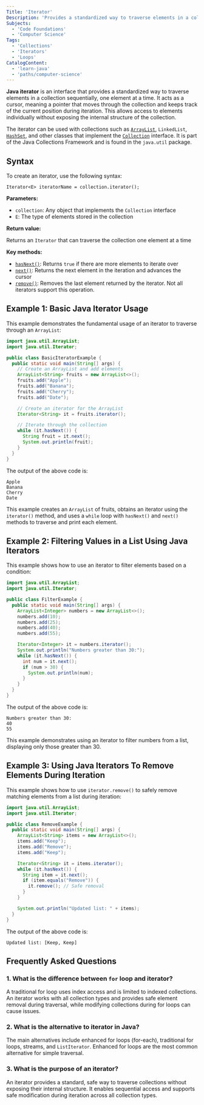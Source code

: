 ```yaml
---
Title: 'Iterator'
Description: 'Provides a standardized way to traverse elements in a collection sequentially.'
Subjects:
  - 'Code Foundations'
  - 'Computer Science'
Tags:
  - 'Collections'
  - 'Iterators'
  - 'Loops'
CatalogContent:
  - 'learn-java'
  - 'paths/computer-science'
---
```


**Java iterator** is an interface that provides a standardized way to traverse elements in a collection sequentially, one element at a time. It acts as a cursor, meaning a pointer that moves through the collection and keeps track of the current position during iteration. This allows access to elements individually without exposing the internal structure of the collection.

The iterator can be used with collections such as [`ArrayList`](https://www.codecademy.com/resources/docs/java/array-list), `LinkedList`, [`HashSet`](https://www.codecademy.com/resources/docs/java/hashset), and other classes that implement the [`Collection`](https://www.codecademy.com/resources/docs/java/collection) interface. It is part of the Java Collections Framework and is found in the `java.util` package.

## Syntax

To create an iterator, use the following syntax:

```pseudo
Iterator<E> iteratorName = collection.iterator();
```

**Parameters:**

- `collection`: Any object that implements the `Collection` interface
- `E`: The type of elements stored in the collection

**Return value:**

Returns an `Iterator` that can traverse the collection one element at a time

**Key methods:**

- [`hasNext()`](https://www.codecademy.com/resources/docs/java/iterator/hasNext): Returns `true` if there are more elements to iterate over
- [`next()`](https://www.codecademy.com/resources/docs/java/iterator/next): Returns the next element in the iteration and advances the cursor
- [`remove()`](https://www.codecademy.com/resources/docs/java/iterator/remove): Removes the last element returned by the iterator. Not all iterators support this operation.

## Example 1: Basic Java Iterator Usage

This example demonstrates the fundamental usage of an iterator to traverse through an `ArrayList`:

```java
import java.util.ArrayList;
import java.util.Iterator;

public class BasicIteratorExample {
  public static void main(String[] args) {
    // Create an ArrayList and add elements
    ArrayList<String> fruits = new ArrayList<>();
    fruits.add("Apple");
    fruits.add("Banana");
    fruits.add("Cherry");
    fruits.add("Date");

    // Create an iterator for the ArrayList
    Iterator<String> it = fruits.iterator();

    // Iterate through the collection
    while (it.hasNext()) {
      String fruit = it.next();
      System.out.println(fruit);
    }
  }
}
```

The output of the above code is:

```shell
Apple
Banana
Cherry
Date
```

This example creates an `ArrayList` of fruits, obtains an iterator using the `iterator()` method, and uses a `while` loop with `hasNext()` and `next()` methods to traverse and print each element.

## Example 2: Filtering Values in a List Using Java Iterators

This example shows how to use an iterator to filter elements based on a condition:

```java
import java.util.ArrayList;
import java.util.Iterator;

public class FilterExample {
  public static void main(String[] args) {
    ArrayList<Integer> numbers = new ArrayList<>();
    numbers.add(10);
    numbers.add(25);
    numbers.add(40);
    numbers.add(55);

    Iterator<Integer> it = numbers.iterator();
    System.out.println("Numbers greater than 30:");
    while (it.hasNext()) {
      int num = it.next();
      if (num > 30) {
        System.out.println(num);
      }
    }
  }
}

```

The output of the above code is:

```shell
Numbers greater than 30:
40
55
```

This example demonstrates using an iterator to filter numbers from a list, displaying only those greater than 30.

## Example 3: Using Java Iterators To Remove Elements During Iteration

This example shows how to use `iterator.remove()` to safely remove matching elements from a list during iteration:

```java
import java.util.ArrayList;
import java.util.Iterator;

public class RemoveExample {
  public static void main(String[] args) {
    ArrayList<String> items = new ArrayList<>();
    items.add("Keep");
    items.add("Remove");
    items.add("Keep");

    Iterator<String> it = items.iterator();
    while (it.hasNext()) {
      String item = it.next();
      if (item.equals("Remove")) {
        it.remove(); // Safe removal
      }
    }

    System.out.println("Updated list: " + items);
  }
}
```

The output of the above code is:

```shell
Updated list: [Keep, Keep]
```

## Frequently Asked Questions

### 1. What is the difference between `for` loop and iterator?

A traditional for loop uses index access and is limited to indexed collections. An iterator works with all collection types and provides safe element removal during traversal, while modifying collections during for loops can cause issues.

### 2. What is the alternative to iterator in Java?

The main alternatives include enhanced for loops (for-each), traditional for loops, streams, and `ListIterator`. Enhanced for loops are the most common alternative for simple traversal.

### 3. What is the purpose of an iterator?

An iterator provides a standard, safe way to traverse collections without exposing their internal structure. It enables sequential access and supports safe modification during iteration across all collection types.
